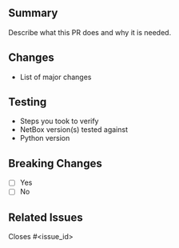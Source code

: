 ## Summary
Describe what this PR does and why it is needed.

## Changes
- List of major changes

## Testing
- Steps you took to verify
- NetBox version(s) tested against
- Python version

## Breaking Changes
- [ ] Yes  
- [ ] No  

## Related Issues
Closes #<issue_id>
